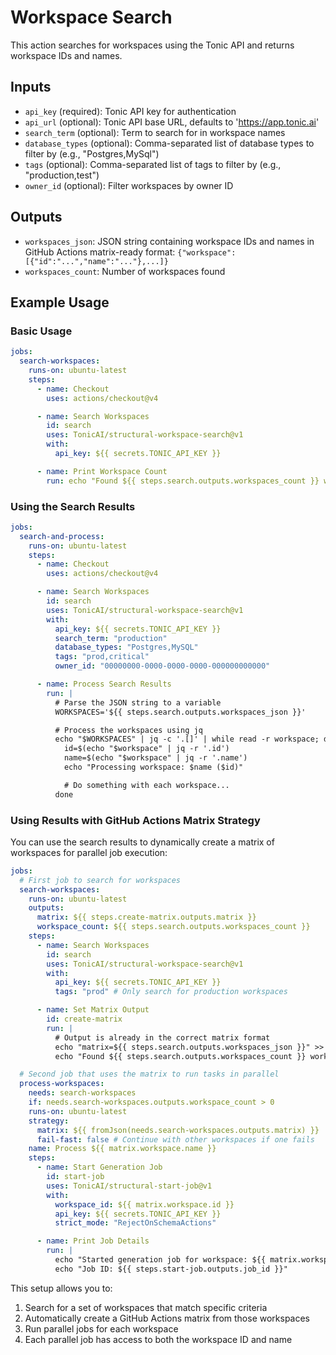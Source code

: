 # Workspace Search

This action searches for workspaces using the Tonic API and returns workspace IDs and names.

## Inputs

- `api_key` (required): Tonic API key for authentication
- `api_url` (optional): Tonic API base URL, defaults to 'https://app.tonic.ai'
- `search_term` (optional): Term to search for in workspace names
- `database_types` (optional): Comma-separated list of database types to filter by (e.g., "Postgres,MySql")
- `tags` (optional): Comma-separated list of tags to filter by (e.g., "production,test")
- `owner_id` (optional): Filter workspaces by owner ID

## Outputs

- `workspaces_json`: JSON string containing workspace IDs and names in GitHub Actions matrix-ready format: `{"workspace": [{"id":"...","name":"..."},...]}`
- `workspaces_count`: Number of workspaces found

## Example Usage

### Basic Usage

```yaml
jobs:
  search-workspaces:
    runs-on: ubuntu-latest
    steps:
      - name: Checkout
        uses: actions/checkout@v4

      - name: Search Workspaces
        id: search
        uses: TonicAI/structural-workspace-search@v1
        with:
          api_key: ${{ secrets.TONIC_API_KEY }}

      - name: Print Workspace Count
        run: echo "Found ${{ steps.search.outputs.workspaces_count }} workspaces"
```

### Using the Search Results

```yaml
jobs:
  search-and-process:
    runs-on: ubuntu-latest
    steps:
      - name: Checkout
        uses: actions/checkout@v4

      - name: Search Workspaces
        id: search
        uses: TonicAI/structural-workspace-search@v1
        with:
          api_key: ${{ secrets.TONIC_API_KEY }}
          search_term: "production"
          database_types: "Postgres,MySQL"
          tags: "prod,critical"
          owner_id: "00000000-0000-0000-0000-000000000000"

      - name: Process Search Results
        run: |
          # Parse the JSON string to a variable
          WORKSPACES='${{ steps.search.outputs.workspaces_json }}'

          # Process the workspaces using jq
          echo "$WORKSPACES" | jq -c '.[]' | while read -r workspace; do
            id=$(echo "$workspace" | jq -r '.id')
            name=$(echo "$workspace" | jq -r '.name')
            echo "Processing workspace: $name ($id)"

            # Do something with each workspace...
          done
```

### Using Results with GitHub Actions Matrix Strategy

You can use the search results to dynamically create a matrix of workspaces for parallel job execution:

```yaml
jobs:
  # First job to search for workspaces
  search-workspaces:
    runs-on: ubuntu-latest
    outputs:
      matrix: ${{ steps.create-matrix.outputs.matrix }}
      workspace_count: ${{ steps.search.outputs.workspaces_count }}
    steps:
      - name: Search Workspaces
        id: search
        uses: TonicAI/structural-workspace-search@v1
        with:
          api_key: ${{ secrets.TONIC_API_KEY }}
          tags: "prod" # Only search for production workspaces

      - name: Set Matrix Output
        id: create-matrix
        run: |
          # Output is already in the correct matrix format
          echo "matrix=${{ steps.search.outputs.workspaces_json }}" >> $GITHUB_OUTPUT
          echo "Found ${{ steps.search.outputs.workspaces_count }} workspaces for matrix"

  # Second job that uses the matrix to run tasks in parallel
  process-workspaces:
    needs: search-workspaces
    if: needs.search-workspaces.outputs.workspace_count > 0
    runs-on: ubuntu-latest
    strategy:
      matrix: ${{ fromJson(needs.search-workspaces.outputs.matrix) }}
      fail-fast: false # Continue with other workspaces if one fails
    name: Process ${{ matrix.workspace.name }}
    steps:
      - name: Start Generation Job
        id: start-job
        uses: TonicAI/structural-start-job@v1
        with:
          workspace_id: ${{ matrix.workspace.id }}
          api_key: ${{ secrets.TONIC_API_KEY }}
          strict_mode: "RejectOnSchemaActions"

      - name: Print Job Details
        run: |
          echo "Started generation job for workspace: ${{ matrix.workspace.name }}"
          echo "Job ID: ${{ steps.start-job.outputs.job_id }}"
```

This setup allows you to:
1. Search for a set of workspaces that match specific criteria
2. Automatically create a GitHub Actions matrix from those workspaces
3. Run parallel jobs for each workspace
4. Each parallel job has access to both the workspace ID and name